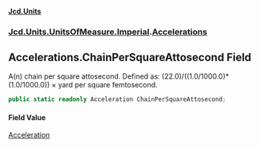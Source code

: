 #### [Jcd.Units](index.md 'index')
### [Jcd.Units.UnitsOfMeasure.Imperial](Jcd.Units.UnitsOfMeasure.Imperial.md 'Jcd.Units.UnitsOfMeasure.Imperial').[Accelerations](Accelerations.md 'Jcd.Units.UnitsOfMeasure.Imperial.Accelerations')

## Accelerations.ChainPerSquareAttosecond Field

A(n) chain per square attosecond. Defined as: (22.0)/((1.0/1000.0)*(1.0/1000.0)) × yard per square femtosecond.

```csharp
public static readonly Acceleration ChainPerSquareAttosecond;
```

#### Field Value
[Acceleration](Acceleration.md 'Jcd.Units.UnitTypes.Acceleration')